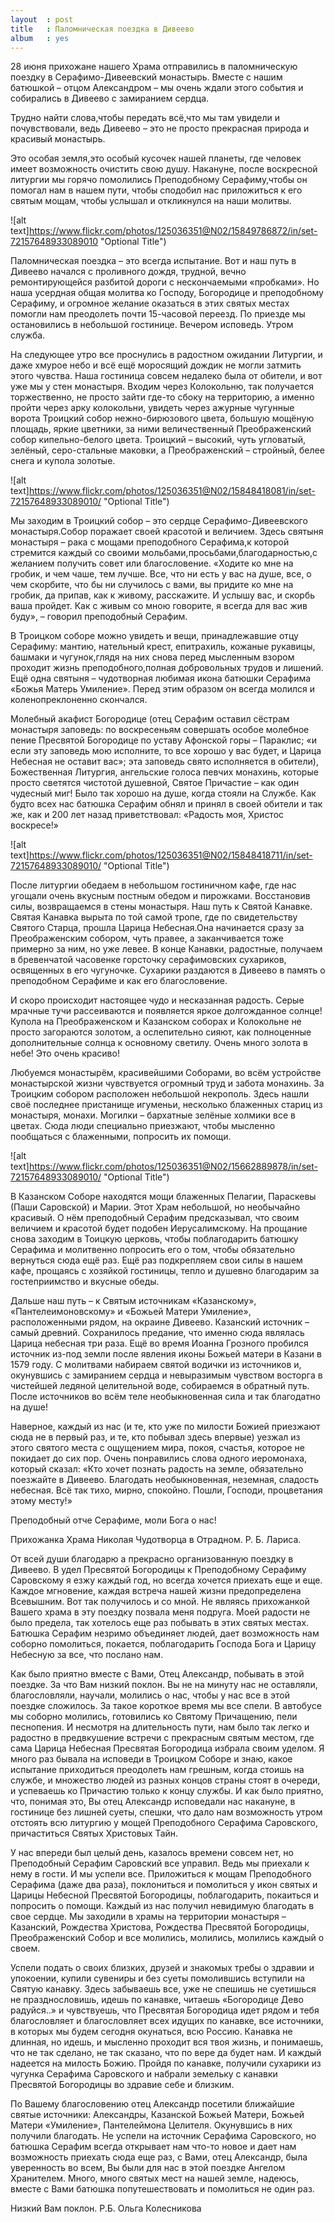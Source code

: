 ```yaml
---
layout  : post
title   : Паломническая поездка в Дивеево
album   : yes
---
```

28 июня прихожане нашего Храма отправились в паломническую поездку в Серафимо-Дивеевский монастырь. Вместе с нашим батюшкой &ndash; отцом Александром &ndash; мы очень ждали этого события и собирались в Дивеево с замиранием сердца.

Трудно найти слова,чтобы передать всё,что мы там увидели и почувствовали, ведь Дивеево &ndash; это не просто прекрасная природа и красивый монастырь.

Это особая земля,это особый кусочек нашей планеты, где человек имеет возможность очистить свою душу. Накануне, после воскресной литургии мы горячо помолились Преподобному Серафиму,чтобы он помогал нам в нашем пути, чтобы сподобил нас приложиться к его святым мощам, чтобы услышал и откликнулся на наши молитвы.

![alt text]https://www.flickr.com/photos/125036351@N02/15849786872/in/set-72157648933089010 "Optional Title")


Паломническая поездка &ndash; это всегда испытание. Вот и наш путь в Дивеево начался с проливного дождя, трудной, вечно ремонтирующейся разбитой дороги с нескончаемыми «пробками». Но наша усердная общая молитва ко Господу, Богородице и преподобному Серафиму, и огромное желание оказаться в этих святых местах помогли нам преодолеть почти 15-часовой переезд. По приезде мы остановились в небольшой гостинице. Вечером исповедь. Утром служба.

На следующее утро все проснулись в радостном ожидании Литургии, и даже хмурое небо и всё ещё моросящий дождик не могли затмить этого чувства. Наша гостиница совсем недалеко была от обители, и вот уже мы у стен монастыря. Входим через Колокольню, так получается торжественно, не просто зайти где-то сбоку на территорию, а именно пройти через арку колокольни, увидеть через ажурные чугунные ворота Троицкий собор нежно-бирюзового цвета, большую мощёную площадь, яркие цветники, за ними величественный Преображенский собор кипельно-белого цвета. Троицкий &ndash; высокий, чуть угловатый, зелёный, серо-стальные маковки, а Преображенский &ndash; стройный, белее снега и купола золотые.

![alt text]https://www.flickr.com/photos/125036351@N02/15848418081/in/set-72157648933089010/ "Optional Title")

Мы заходим в Троицкий собор &ndash; это сердце Серафимо-Дивеевского монастыря.Собор поражает своей красотой и величием. Здесь святыня монастыря &ndash; рака с мощами преподобного Серафима,к которой стремится каждый со своими мольбами,просьбами,благодарностью,с желанием получить совет или благословение. «Ходите ко мне на гробик, и чем чаше, тем лучше. Все, что ни есть у вас на душе, все, о чем скорбите, что бы ни случилось с вами, вы придите ко мне на гробик, да припав, как к живому, расскажите. И услышу вас, и скорбь ваша пройдет. Как с живым со мною говорите, я всегда для вас жив буду», &ndash; говорил преподобный Серафим.

В Троицком соборе можно увидеть и вещи, принадлежавшие отцу Серафиму: мантию, нательный крест, епитрахиль, кожаные рукавицы, башмаки и чугунок,глядя на них снова перед мысленным взором проходит жизнь преподобного,полная добровольных трудов и лишений. Ещё одна святыня &ndash; чудотворная любимая икона батюшки Серафима «Божья Матерь Умиление». Перед этим образом он всегда молился и коленопреклоненно скончался.

Молебный акафист Богородице (отец Серафим оставил сёстрам монастыря заповедь: по воскресеньям совершать особое молебное пение Пресвятой Богородице по уставу Афонской горы &ndash; Параклис; «и если эту заповедь мою исполните, то все хорошо у вас будет, и Царица Небесная не оставит вас»; эта заповедь свято исполняется в обители), Божественная Литургия, ангельские голоса певчих монахинь, которые просто светятся чистотой душевной, Святое Причастие &ndash; как один чудесный миг! Было так хорошо на душе, когда стояли на Службе. Как будто всех нас батюшка Серафим обнял и принял в своей обители и так же, как и 200 лет назад приветствовал: «Радость моя, Христос воскресе!»

![alt text]https://www.flickr.com/photos/125036351@N02/15848418711/in/set-72157648933089010/ "Optional Title")


После литургии обедаем в небольшом гостиничном кафе, где нас угощали очень вкусным постным обедом и пирожками. Восстановив силы, возвращаемся в стены монастыря. Наш путь к Святой Канавке. Святая Канавка вырыта по той самой тропе, где по свидетельству Святого Старца, прошла Царица Небесная.Она начинается сразу за Преображенским собором, чуть правее, а заканчивается тоже примерно за ним, но уже левее. В конце Канавки, радостные, получаем в бревенчатой часовенке горсточку серафимовских сухариков, освященных в его чугуночке. Сухарики раздаются в Дивеево в память о преподобном Серафиме и как его благословение.

И скоро происходит настоящее чудо и несказанная радость. Серые мрачные тучи рассеиваются и появляется яркое долгожданное солнце! Купола на Преображенском и Казанском соборах и Колокольне не просто загораются золотом, а ослепительно сияют, как полноценные дополнительные солнца к основному светилу. Очень много золота в небе! Это очень красиво!

Любуемся монастырём, красивейшими Соборами, во всём устройстве монастырской жизни чувствуется огромный труд и забота монахинь. За Троицким собором расположен небольшой некрополь. Здесь нашли своё последнее пристанище игуменьи, несколько блаженных стариц из монастыря, монахи. Могилки &ndash; бархатные зелёные холмики все в цветах. Сюда люди специально приезжают, чтобы мысленно пообщаться с блаженными, попросить их помощи.

![alt text]https://www.flickr.com/photos/125036351@N02/15662889878/in/set-72157648933089010/ "Optional Title")


В Казанском Соборе находятся мощи блаженных Пелагии, Параскевы (Паши Саровской) и Марии. Этот Храм небольшой, но необычайно красивый. О нём преподобный Серафим предсказывал, что своим величием и красотой будет подобен Иерусалимскому.
На прощание снова заходим в Тоицкую церковь, чтобы поблагодарить батюшку Серафима и молитвенно попросить его о том, чтобы обязательно вернуться сюда ещё раз. Ещё раз подкрепляем свои силы в нашем кафе, прощаясь с хозяйкой гостиницы, тепло и душевно благодарим за гостеприимство и вкусные обеды.

Дальше наш путь &ndash; к Святым источникам «Казанскому», «Пантелеимоновскому» и «Божьей Матери Умиление», расположенными рядом, на окраине Дивеево. Казанский источник &ndash; самый древний. Сохранилось предание, что именно сюда являлась Царица небесная три раза. Ещё во время Иоанна Грозного пробился источник из-под земли после явления иконы Божьей матери в Казани в 1579 году. С молитвами набираем святой водички из источников и, окунувшись с замиранием сердца и невыразимым чувством восторга в чистейшей ледяной целительной воде, собираемся в обратный путь. После источников во всём теле необыкновенная сила и так благодатно на душе!

Наверное, каждый из нас (и те, кто уже по милости Божией приезжают сюда не в первый раз, и те, кто побывал здесь впервые) уезжал из этого святого места с ощущением мира, покоя, счастья, которое не покидает до сих пор. Очень понравились слова одного иеромонаха, который сказал: «Кто хочет познать радость на земле, обязательно поезжайте в Дивеево. Благодать необыкновенная, неземная, сладость небесная. Всё так тихо, мирно, спокойно. Пошли, Господи, процветания этому месту!»

Преподобный отче Серафиме, моли Бога о нас!

Прихожанка Храма Николая Чудотворца в Отрадном. Р. Б. Лариса.

От всей души благодарю а прекрасно организованную поездку в Дивеево. В удел Пресвятой Богородицы к Преподобному Серафиму Саровскому я езжу каждый год, но всегда хочется приехать еще и еще. Каждое мгновение, каждая встреча нашей жизни предопределена Всевышним. Вот так получилось и со мной. Не являясь прихожанкой Вашего храма в эту поездку позвала меня подруга. Моей радости не было предела, так хотелось еще раз побывать в этих святых местах. Батюшка Серафим незримо объединяет людей, дает возможность нам соборно помолиться, покается, поблагодарить Господа Бога и Царицу Небесную за все, что послано нам.

Как было приятно вместе с Вами, Отец Александр, побывать в этой поездке. За что Вам низкий поклон. Вы не на минуту нас не оставляли, благословляли, научали, молились о нас, чтобы у нас все в этой поездке сложилось. За такое короткое время мы все спели. В автобусе мы соборно молились, готовились ко Святому Причащению, пели песнопения. И несмотря на длительность пути, нам было так легко и радостно в предвкушение встречи с прекрасным святым местом, где сама Царица Небесная Пресвятая Богородица избрала своим уделом. Я много раз бывала на исповеди в Троицком Соборе и знаю, какое испытание приходиться преодолеть нам грешным, когда стоишь на службе, и множество людей из разных концов страны стоят в очереди, и успеваешь ко Причастию только к концу службы. И как было приятно, что, понимая это, Вы отец Александр исповедали нас накануне, в гостинице без лишней суеты, спешки, что дало нам возможность утром отстоять всю литургию у мощей Преподобного Серафима Саровского, причаститься Святых Христовых Тайн.

У нас впереди был целый день, казалось времени совсем нет, но Преподобный Серафим Саровский все управил. Ведь мы приехали к нему в гости. И мы успели все. Приложиться к мощам Преподобного Серафима (даже два раза), поклониться и помолиться у икон святых и Царицы Небесной Пресвятой Богородицы, поблагодарить, покаиться и попросить о помощи. Каждый из нас получил невидимую благодать в свое сердце. Мы заходили в храмы на территории монастыря &ndash; Казанский, Рождества Христова, Рождества Пресвятой Богородицы, Преображенский Собор и все молились, молились, молились каждый о своем.

Успели подать о своих близких, друзей и знакомых требы о здравии и упокоении, купили сувениры и без суеты помолившись вступили на Святую канавку. Здесь забываешь все, уже не спешишь не суетишься не празднословишь, идешь по канавке, читаешь «Богородице Дево радуйся..» и чувствуешь, что Пресвятая Богородица идет рядом и тебя благословляет и благословляет всех идущих по канавке, все источники, в которых мы будем сегодня окунаться, всю Россию. Канавка не длинная, но идешь, и мысленно проходит вся твоя жизнь, и понимаешь, что не так сделано, не так сказано, что по вере да будет нам. И каждый надеется на милость Божию. Пройдя по канавке, получили сухарики из чугунка Серафима Саровского и набрали земельку с канавки Пресвятой Богородицы во здравие себе и близким.

По Вашему благословению отец Александр посетили ближайшие святые источники: Александры, Казанской Божьей Матери, Божьей Матери «Умиление», Пантелеймона Целителя. Окунувшись в них получили благодать. Не успели на источник Серафима Саровского, но батюшка Серафим всегда открывает нам что-то новое и дает нам возможность приехать сюда еще раз, с Вами, отец Александр, была уверенность во всем, Вы были для нас в этой поездке Ангелом Хранителем. Много, много святых мест на нашей земле, надеюсь, вместе с Вами батюшка попутешествовать и помолиться не один раз.

Низкий Вам поклон. Р.Б. Ольга Колесникова
